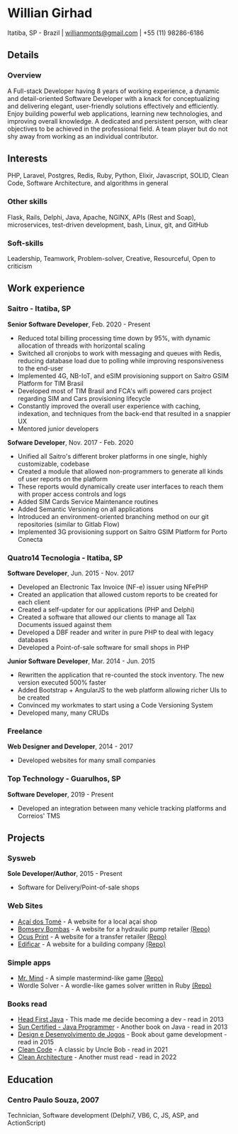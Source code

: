 # Willian Girhad
Itatiba, SP - Brazil | willianmonts@gmail.com | +55 (11) 98286-6186

## Details

### Overview
A Full-stack Developer having 8 years of working experience, a dynamic and detail-oriented Software Developer with a knack for conceptualizing and delivering elegant, user-friendly solutions effectively and efficiently.
Enjoy building powerful web applications, learning new technologies, and improving overall knowledge. A dedicated and persistent person, with clear objectives to be achieved in the professional field. A team player but do not shy away from working as an individual contributor.

## Interests
PHP, Laravel, Postgres, Redis, Ruby, Python, Elixir, Javascript, SOLID, Clean Code, Software Architecture, and algorithms in general

### Other skills
Flask, Rails, Delphi, Java, Apache, NGINX, APIs (Rest and Soap), microservices, test-driven development, bash, Linux, git, and GitHub

### Soft-skills
Leadership, Teamwork, Problem-solver, Creative, Resourceful, Open to criticism

## Work experience
### Saitro - Itatiba, SP
**Senior Software Developer**, Feb. 2020 - Present
- Reduced total billing processing time down by 95%, with dynamic allocation of threads with horizontal scaling
- Switched all cronjobs to work with messaging and queues with Redis, reducing database load due to polling while improving responsiveness to the end-user
- Implemented 4G, NB-IoT, and eSIM provisioning support on Saitro GSIM Platform for TIM Brasil
- Developed most of TIM Brasil and FCA's wifi powered cars project regarding SIM and Cars provisioning lifecycle
- Constantly improved the overall user experience with caching, indexation, and techniques from the back-end that resulted in a snappier UX
- Mentored junior developers

**Sofware Developer**, Nov. 2017 - Feb. 2020
- Unified all Saitro's different broker platforms in one single, highly customizable, codebase
- Created a module that allowed non-programmers to generate all kinds of user reports on the platform
- These reports would dynamically create user interfaces to reach them with proper access controls and logs
- Added SIM Cards Service Maintenance routines
- Added Semantic Versioning on all applications
- Introduced an environment-oriented branching method on our git repositories (similar to Gitlab Flow)
- Implemented 3G provisioning support on Saitro GSIM Platform for Porto Conecta

### Quatro14 Tecnologia - Itatiba, SP
**Software Developer**, Jun. 2015 - Nov. 2017
- Developed an Electronic Tax Invoice (NF-e) issuer using NFePHP
- Created an application that allowed custom reports to be created for each client
- Created a self-updater for our applications (PHP and Delphi)
- Created a software that allowed our clients to manage all Tax Documents issued against them
- Developed a DBF reader and writer in pure PHP to deal with legacy databases
- Developed a Point-of-sale software for small shops in PHP

**Junior Software Developer**, Mar. 2014 - Jun. 2015
- Rewritten the application that re-counted the stock inventory. The new version executed 500% faster
- Added Bootstrap + AngularJS to the web platform allowing richer UIs to be created
- Convinced my workmates to start using a Code Versioning System
- Developed many, many CRUDs

### Freelance
**Web Designer and Developer**, 2014 - 2017
- Developed websites for many small companies

### Top Technology - Guarulhos, SP
**Software Developer**, 2019 - Present
- Developed an integration between many vehicle tracking platforms and Correios' TMS

## Projects

### Sysweb
**Sole Developer/Author**, 2015 - Present
- Software for Delivery/Point-of-sale shops

### Web Sites
- [Açaí dos Tomé](https://www.acaidostome.com.br/) - A website for a local açaí shop
- [Bomserv Bombas](https://wgirhad.github.io/bomserv-website/) - A website for a hydraulic pump retailer [(Repo)](https://github.com/wgirhad/bomserv-website)
- [Ocus Print](https://wgirhad.github.io/ocusprint-website/) - A website for a transfer retailer [(Repo)](https://github.com/wgirhad/ocusprint-website)
- [Edificar](https://wgirhad.github.io/edificar-website/) - A website for a building company [(Repo)](https://github.com/wgirhad/edificar-website)

### Simple apps
- [Mr. Mind](https://www.girhad.com.br/games/mrmind/) - A simple mastermind-like game [(Repo)](https://github.com/wgirhad/mrmind)
- Wordle Solver - A wordle-like games solver written in Ruby [(Repo)](https://github.com/wgirhad/wordle-solver)

### Books read
- [Head First Java](https://isbnsearch.org/isbn/9780596009205) - This made me decide becoming a dev - read in 2013
- [Sun Certified - Java Programmer](https://isbnsearch.org/isbn/9788573939224) - Another book on Java - read in 2013
- [Design e Desenvolvimento de Jogos](https://isbnsearch.org/isbn/9789727227624) - Book about game development - read in 2015
- [Clean Code](https://isbnsearch.org/isbn/9780132350884) - A classic by Uncle Bob - read in 2021
- [Clean Architecture](https://isbnsearch.org/isbn/9780134494166) - Another must read - read in 2022

## Education
### Centro Paulo Souza, 2007
Technician, Software development (Delphi7, VB6, C, JS, ASP, and ActionScript)
